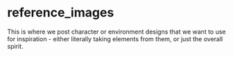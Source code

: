 # reference_images
This is where we post character or environment designs that we want to use for inspiration - either literally taking elements from them, or just the overall spirit.
